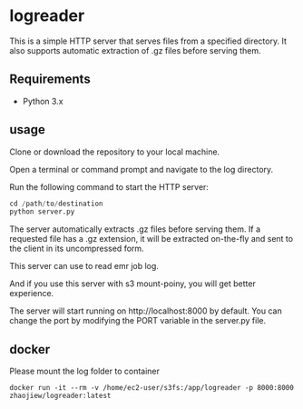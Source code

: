 # logreader

This is a simple HTTP server that serves files from a specified directory. It also supports automatic extraction of .gz files before serving them.

## Requirements
- Python 3.x

## usage

Clone or download the repository to your local machine.

Open a terminal or command prompt and navigate to the log directory.

Run the following command to start the HTTP server:

```python
cd /path/to/destination
python server.py
```

The server automatically extracts .gz files before serving them. If a requested file has a .gz extension, it will be extracted on-the-fly and sent to the client in its uncompressed form.

This server can use to read emr job log.

And if you use this server with s3 mount-poiny, you will get better experience.

The server will start running on http://localhost:8000 by default. You can change the port by modifying the PORT variable in the server.py file.

## docker

Please mount the log folder to container

```
docker run -it --rm -v /home/ec2-user/s3fs:/app/logreader -p 8000:8000 zhaojiew/logreader:latest 
```

